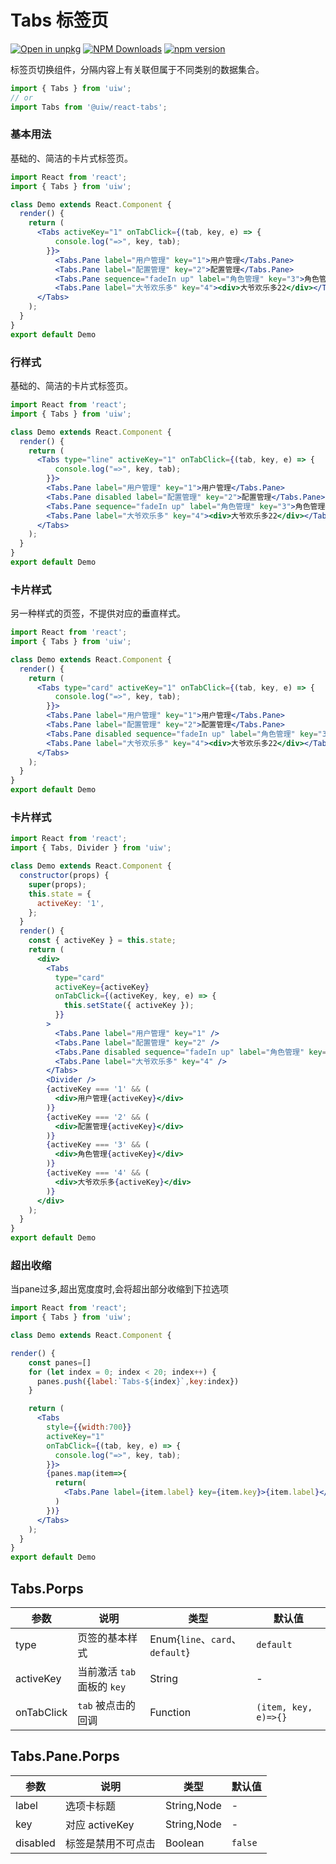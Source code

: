 Tabs 标签页
===

[![Open in unpkg](https://img.shields.io/badge/Open%20in-unpkg-blue)](https://uiwjs.github.io/npm-unpkg/#/pkg/@uiw/react-tabs/file/README.md)
[![NPM Downloads](https://img.shields.io/npm/dm/@uiw/react-tabs.svg?style=flat)](https://www.npmjs.com/package/@uiw/react-tabs)
[![npm version](https://img.shields.io/npm/v/@uiw/react-tabs.svg?label=@uiw/react-tabs)](https://npmjs.com/@uiw/react-tabs)

标签页切换组件，分隔内容上有关联但属于不同类别的数据集合。

```jsx
import { Tabs } from 'uiw';
// or
import Tabs from '@uiw/react-tabs';
```

### 基本用法

基础的、简洁的卡片式标签页。

```jsx mdx:preview&bgWhite=true&codeSandbox=true&codePen=true
import React from 'react';
import { Tabs } from 'uiw';

class Demo extends React.Component {
  render() {
    return (
      <Tabs activeKey="1" onTabClick={(tab, key, e) => {
          console.log("=>", key, tab);
        }}>
          <Tabs.Pane label="用户管理" key="1">用户管理</Tabs.Pane>
          <Tabs.Pane label="配置管理" key="2">配置管理</Tabs.Pane>
          <Tabs.Pane sequence="fadeIn up" label="角色管理" key="3">角色管理</Tabs.Pane>
          <Tabs.Pane label="大爷欢乐多" key="4"><div>大爷欢乐多22</div></Tabs.Pane>
      </Tabs>
    );
  }
}
export default Demo
```

### 行样式

基础的、简洁的卡片式标签页。

```jsx mdx:preview&bgWhite=true&codeSandbox=true&codePen=true
import React from 'react';
import { Tabs } from 'uiw';

class Demo extends React.Component {
  render() {
    return (
      <Tabs type="line" activeKey="1" onTabClick={(tab, key, e) => {
          console.log("=>", key, tab);
        }}>
        <Tabs.Pane label="用户管理" key="1">用户管理</Tabs.Pane>
        <Tabs.Pane disabled label="配置管理" key="2">配置管理</Tabs.Pane>
        <Tabs.Pane sequence="fadeIn up" label="角色管理" key="3">角色管理</Tabs.Pane>
        <Tabs.Pane label="大爷欢乐多" key="4"><div>大爷欢乐多22</div></Tabs.Pane>
      </Tabs>
    );
  }
}
export default Demo
```

### 卡片样式

另一种样式的页签，不提供对应的垂直样式。

```jsx mdx:preview&bgWhite=true&codeSandbox=true&codePen=true
import React from 'react';
import { Tabs } from 'uiw';

class Demo extends React.Component {
  render() {
    return (
      <Tabs type="card" activeKey="1" onTabClick={(tab, key, e) => {
          console.log("=>", key, tab);
        }}>
        <Tabs.Pane label="用户管理" key="1">用户管理</Tabs.Pane>
        <Tabs.Pane label="配置管理" key="2">配置管理</Tabs.Pane>
        <Tabs.Pane disabled sequence="fadeIn up" label="角色管理" key="3">角色管理</Tabs.Pane>
        <Tabs.Pane label="大爷欢乐多" key="4"><div>大爷欢乐多22</div></Tabs.Pane>
      </Tabs>
    );
  }
}
export default Demo
```


### 卡片样式

```jsx mdx:preview&bgWhite=true&codeSandbox=true&codePen=true
import React from 'react';
import { Tabs, Divider } from 'uiw';

class Demo extends React.Component {
  constructor(props) {
    super(props);
    this.state = {
      activeKey: '1',
    };
  }
  render() {
    const { activeKey } = this.state;
    return (
      <div>
        <Tabs
          type="card"
          activeKey={activeKey}
          onTabClick={(activeKey, key, e) => {
            this.setState({ activeKey });
          }}
        >
          <Tabs.Pane label="用户管理" key="1" />
          <Tabs.Pane label="配置管理" key="2" />
          <Tabs.Pane disabled sequence="fadeIn up" label="角色管理" key="3" />
          <Tabs.Pane label="大爷欢乐多" key="4" />
        </Tabs>
        <Divider />
        {activeKey === '1' && (
          <div>用户管理{activeKey}</div>
        )}
        {activeKey === '2' && (
          <div>配置管理{activeKey}</div>
        )}
        {activeKey === '3' && (
          <div>角色管理{activeKey}</div>
        )}
        {activeKey === '4' && (
          <div>大爷欢乐多{activeKey}</div>
        )}
      </div>
    );
  }
}
export default Demo
```

### 超出收缩

当pane过多,超出宽度度时,会将超出部分收缩到下拉选项

```jsx mdx:preview&bgWhite=true&codeSandbox=true&codePen=true
import React from 'react';
import { Tabs } from 'uiw';

class Demo extends React.Component {

render() {
    const panes=[]
    for (let index = 0; index < 20; index++) {
      panes.push({label:`Tabs-${index}`,key:index})
    }

    return (
      <Tabs
        style={{width:700}}
        activeKey="1"
        onTabClick={(tab, key, e) => {
          console.log("=>", key, tab);
        }}>
        {panes.map(item=>{
          return(
            <Tabs.Pane label={item.label} key={item.key}>{item.label}</Tabs.Pane>
          )
        })}
      </Tabs>
    );
  }
}
export default Demo
```


## Tabs.Porps

| 参数 | 说明 | 类型 | 默认值 |
|------ |-------- |---------- |-------- |
| type | 页签的基本样式 | Enum{`line`、`card`、`default`} | `default` |
| activeKey | 当前激活 `tab` 面板的 `key` | String | - |
| onTabClick | `tab` 被点击的回调 | Function | `(item, key, e)=>{}` |

## Tabs.Pane.Porps

| 参数 | 说明 | 类型 | 默认值 |
|------ |-------- |---------- |-------- |
| label | 选项卡标题 | String,Node | - |
| key | 对应 activeKey | String,Node | - |
| disabled | 标签是禁用不可点击 | Boolean | `false` |
